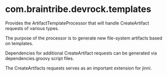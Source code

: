 # com.braintribe.devrock.templates

Provides the ArtifactTemplateProcessor that will handle CreateArtifact requests of various types. 

The purpose of the processor is to generate new file-system artifacts based on templates. 

Dependencies for additional CreateArtifact requests can be generated via dependencies.groovy script files. 

The CreateArtifacts requests serves as an important extension for jinni. 